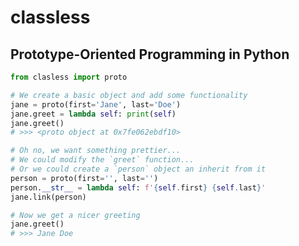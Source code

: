 classless
=========
Prototype-Oriented Programming in Python
----------------------------------------

```Python
from clasless import proto

# We create a basic object and add some functionality
jane = proto(first='Jane', last='Doe')
jane.greet = lambda self: print(self)
jane.greet()
# >>> <proto object at 0x7fe062ebdf10>

# Oh no, we want something prettier...
# We could modify the `greet` function...
# Or we could create a `person` object an inherit from it
person = proto(first='', last='')
person.__str__ = lambda self: f'{self.first} {self.last}'
jane.link(person)

# Now we get a nicer greeting
jane.greet()
# >>> Jane Doe

```
